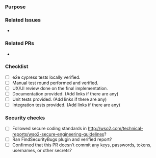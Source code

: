 ### Purpose
<!-- Describe the problem, feature, improvement or the change introduces by the PR briefly. Add screenshots/GIFs if UI/UX changes are introduced. -->

### Related Issues
- 

### Related PRs
- 

### Checklist
- [ ] e2e cypress tests locally verified.
- [ ] Manual test round performed and verified.
- [ ] UX/UI review done on the final implementation.
- [ ] Documentation provided. (Add links if there are any)
- [ ] Unit tests provided. (Add links if there are any)
- [ ] Integration tests provided. (Add links if there are any)

### Security checks
- [ ] Followed secure coding standards in http://wso2.com/technical-reports/wso2-secure-engineering-guidelines?
- [ ] Ran FindSecurityBugs plugin and verified report?
- [ ] Confirmed that this PR doesn't commit any keys, passwords, tokens, usernames, or other secrets?
